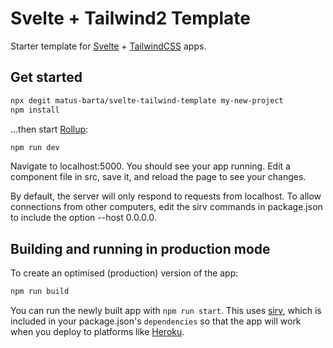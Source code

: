 # Svelte + Tailwind2 Template

Starter template for [Svelte](https://svelte.dev) + [TailwindCSS](https://tailwindcss.com) apps.

## Get started
```bash
npx degit matus-barta/svelte-tailwind-template my-new-project
npm install
```
...then start [Rollup](https://rollupjs.org):

```bash
npm run dev
```
Navigate to localhost:5000. You should see your app running. Edit a component file in src, save it, and reload the page to see your changes.

By default, the server will only respond to requests from localhost. To allow connections from other computers, edit the sirv commands in package.json to include the option --host 0.0.0.0.

## Building and running in production mode

To create an optimised (production) version of the app:

```bash
npm run build
```

You can run the newly built app with `npm run start`. This uses [sirv](https://github.com/lukeed/sirv), which is included in your package.json's `dependencies` so that the app will work when you deploy to platforms like [Heroku](https://heroku.com).
